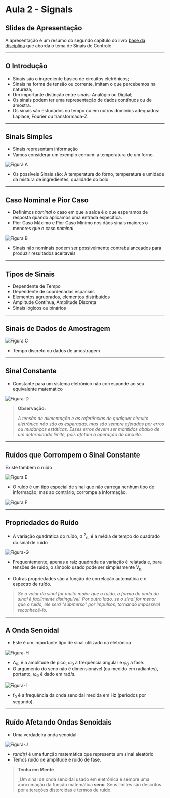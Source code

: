 # Aula 2 - Signals

Slides de Apresentação
---

A apresentação é um resumo do segundo capítulo do livro [base da disciplina](https://pergamum.ufpel.edu.br/pergamum/biblioteca_s/mostra_doc.php?arquivo=aHR0cHM6Ly9pbnRlZ3JhZGEubWluaGFiaWJsaW90ZWNhLmNvbS5ici9ib29rcy85NzgtODUtMjE2LTI4NDgtNA==) que aborda o tema de Sinais de Controle

---

## O Introdução

* Sinais são o ingrediente básico de circuitos eletrônicos;
* Sinais na forma de tensão ou corrente, imitam o que percebemos na natureza;
* Um importante distinção entre sinais: Analógio ou Digital;
* Os sinais podem ter uma representação de dados contínuos ou de amostra.
* Os sinais são estudados no tempo ou em outros domínios adequados: Laplace, Fourier ou transformada-Z.

---

## Sinais Simples

* Sinais representam informação
* Vamos considerar um exemplo comum: a temperatura de um forno.

![Figura A](img\fig-A.png)

* Os possíveis Sinais são: A temperatura do forno, temperatura e umidade da mistura de ingredientes, qualidade do bolo

---

## Caso Nominal e Pior Caso

* Definimos _nominal_ o caso em que a saída é o que esperamos de resposta quando aplicamos uma entrada específica.
* Pior Caso Máximo e Pior Caso Mínimo nos dáos sinais maiores o menores que o caso _nominal_

![Figura B](img/fig-B.png)

* Sinais não nominais podem ser possivelmente contrabalanceados para produzir resultados aceitaveis

---

## Tipos de Sinais

* Dependente de Tempo
* Dependente de coordenadas espaciais
* Elementos agruprados, elementos distribuídos
* Amplitude Contínua, Amplitude Discreta
* Sinais lógicos ou binários

---

## Sinais de Dados de Amostragem

![Figura C](img\fig-C.png)

* Tempo discreto ou dados de amostragem

---

## Sinal Constante

* Constante para um sistema eletrônico não corresponde ao seu equivalente matemático

![Figura-D](img\fig-D.png)
>**Observação:**
>
>_A tensão de alimentação e as referências de qualquer circuito eletrônico não são as esperadas, mas são sempre afetadas por erros ou mudanças estáticas. Esses erros devem ser mantidos abaixo de um determinado limite, pois afetam a operação do circuito._
---

## Ruídos que Corrompem o Sinal Constante

Existe também o ruído

![Figura E](img\fig-E.png)

* O ruído é um tipo especial de sinal que não carrega nenhum tipo de informação, mas ao contrário, corrompe a informação.

![Figura F](img\fig-F.png)

---

## Propriedades do Ruído

* A variação quadrática do ruído, σ <sup>2</sup><sub>n</sub>, é a média de tempo do quadrado do sinal de ruído

![Figura-G](img\fig-G.png)

* Frequentemente, apenas a raiz quadrada da variação é relatada e, para tensões de ruído, o símbolo usado pode ser simplesmente V<sub>n</syb>.

* Outras propriedades são a função de correlação automática e o espectro de ruído.

> _Se o valor do sinal for muito maior que o ruído, a forma de onda do sinal é facilmente distinguível. Por outro lado, se o sinal for menor que o ruído, ele será "submerso" por impulsos, tornando impossível reconhecê-lo._

---

## A Onda Senoidal

* Este é um importante tipo de sinal utilizado na eletrônica

![Figura-H](img\fig-H.png)

* A<sub>0</sub>, é a amplitude de pico, ω<sub>0</sub> a frequência angular e φ<sub>0</sub> a fase.
* O argumento do seno não é dimensionável (ou medido em radiantes), portanto, ω<sub>0</sub> é dado em rad/s.

![Figura-I](img\fig-I.png)

* f<sub>0</sub> é a frequência da onda senoidal medida em Hz (períodos por segundo).

---

## Ruído Afetando Ondas Senoidais

* Uma verdadeira onda senoidal

![Figura-J](img\fig-J.png)

* _rand(t)_ é uma função matemática que representa um sinal aleatório
* Temos ruído de amplitude e ruído de fase.

> **Tenha em Mente**
>
>_Um sinal de onda senoidal usado em eletrônica é sempre uma aproximação da função matemática **seno**. Seus limites são descritos por alterações distorcidas e termos de ruído.
